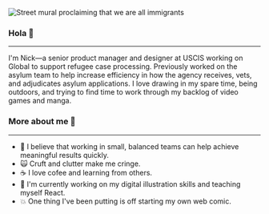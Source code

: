 ![Street mural proclaiming that we are all immigrants](https://pbs.twimg.com/profile_banners/1066593322083463168/1584221574/1500x500)

### Hola 👋
---

I'm Nick—a senior product manager and designer at USCIS working on Global to support refugee case processing. Previously worked on the asylum team to help increase efficiency in how the agency receives, vets, and adjudicates asylum applications. I love drawing in my spare time, being outdoors, and trying to find time to work through my backlog of video games and manga. 

### More about me 🧐
---
- 🤙 I believe that working in small, balanced teams can help achieve meaningful results quickly.
- 🙀 Cruft and clutter make me cringe.
- ☕️ I love cofee and learning from others.
- 🎨 I'm currently working on my digital illustration skills and teaching myself React.
- 💥 One thing I've been putting is off starting my own web comic.
 

<!--
**nleake/nleake** is a ✨ _special_ ✨ repository because its `README.md` (this file) appears on your GitHub profile.

Here are some ideas to get you started:

- 🔭 I’m currently working on ...
- 🌱 I’m currently learning ...
- 👯 I’m looking to collaborate on ...
- 🤔 I’m looking for help with ...
- 💬 Ask me about ...
- 📫 How to reach me: ...
- 😄 Pronouns: ...
- ⚡ Fun fact: ...
-->
